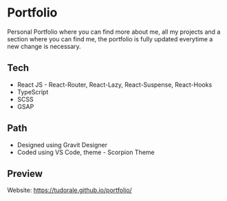 # Portfolio

Personal Portfolio where you can find more about me, all my projects and a section where you can find me, the portfolio is fully updated everytime a new change is necessary.

## Tech
- React JS - React-Router, React-Lazy, React-Suspense, React-Hooks
- TypeScript
- SCSS
- GSAP

## Path

- Designed using Gravit Designer
- Coded using VS Code, theme - Scorpion Theme

## Preview

Website: https://tudorale.github.io/portfolio/
